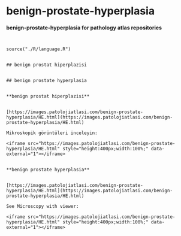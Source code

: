 # benign-prostate-hyperplasia



**benign-prostate-hyperplasia for pathology atlas repositories**




```zsh


```




```{r language benign-prostate-hyperplasia, echo=FALSE, include=TRUE}

source("./R/language.R")

```




```{asis, echo = (language == "TR")}

## benign prostat hiperplazisi

```




```{asis, echo = (language == "EN")}

## benign prostate hyperplasia

```




```{asis, echo = (language == "TR")}

**benign prostat hiperplazisi**


[https://images.patolojiatlasi.com/benign-prostate-hyperplasia/HE.html](https://images.patolojiatlasi.com/benign-prostate-hyperplasia/HE.html)

Mikroskopik görüntüleri inceleyin:

<iframe src="https://images.patolojiatlasi.com/benign-prostate-hyperplasia/HE.html" style="height:400px;width:100%;" data-external="1"></iframe>

```




```{asis, echo = (language == "EN")}

**benign prostate hyperplasia**


[https://images.patolojiatlasi.com/benign-prostate-hyperplasia/HE.html](https://images.patolojiatlasi.com/benign-prostate-hyperplasia/HE.html)

See Microscopy with viewer: 

<iframe src="https://images.patolojiatlasi.com/benign-prostate-hyperplasia/HE.html" style="height:400px;width:100%;" data-external="1"></iframe>

```


